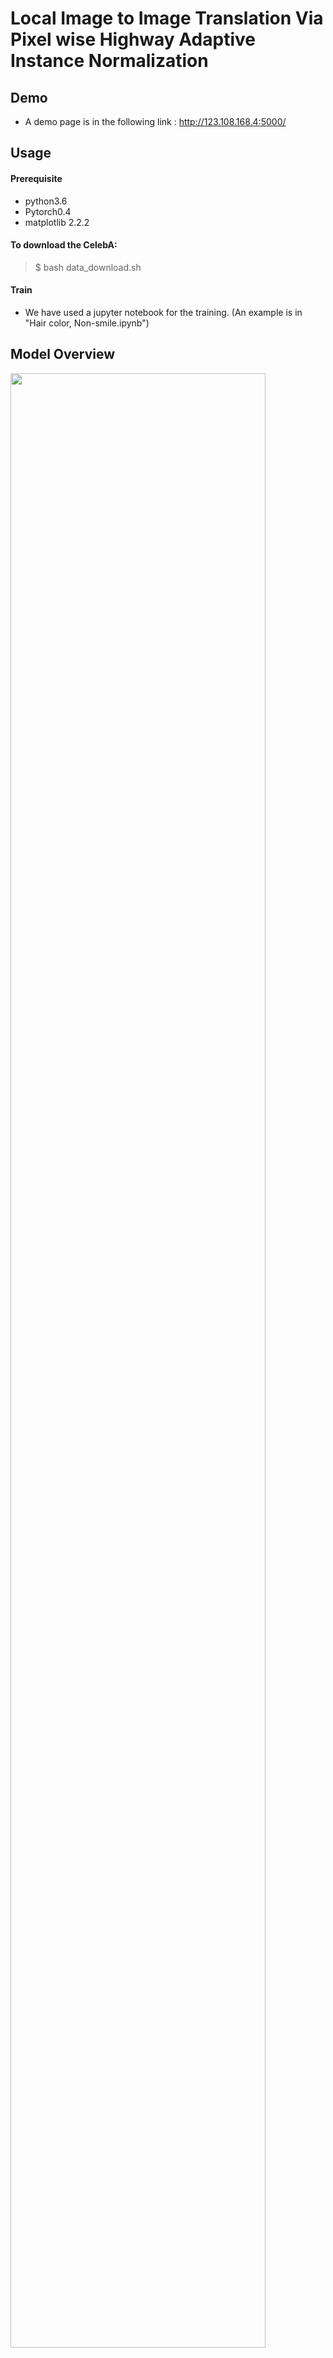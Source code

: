 # Local Image to Image Translation Via Pixel wise Highway Adaptive Instance Normalization

## Demo
* A demo page is in the following link : http://123.108.168.4:5000/

## Usage

#### Prerequisite
* python3.6  
* Pytorch0.4
* matplotlib 2.2.2

#### To download the CelebA:
>$ bash data_download.sh

#### Train
* We have used a jupyter notebook for the training. (An example is in "Hair color, Non-smile.ipynb")

## Model Overview
<img src="https://user-images.githubusercontent.com/46959387/51620425-b0d69b80-1f75-11e9-991a-d0dcf5d8a1e2.png" width="90%"></img>

## The result of LOcal Mask based Image Translation (LOMIT)

#### Quality Comparison
<img src="https://user-images.githubusercontent.com/46959387/51620459-c350d500-1f75-11e9-9dcd-52fc29917c8f.png" width="90%"></img>

#### Comparison with StarGAN (black, smile) => (blonde, non-smile)
<img src="https://user-images.githubusercontent.com/45184715/48979753-a2e5d500-f102-11e8-9ef2-d9395ca05a7d.png" width="90%"></img>

From the top, each row denotes input image, an exemplar and a corresponding output.

#### Application examples
<img src="https://user-images.githubusercontent.com/46959387/51620053-efb82180-1f74-11e9-9014-8cab89e608e2.png" width="90%"></img>

#### Other results (Facial Hair and Gender translation)

First row of each macro row denotes an input image and the second row indicates an exemplar. The third row is a corresponding output.

<img src="https://user-images.githubusercontent.com/45184715/48979761-aed19700-f102-11e8-8eae-4bba2d08e28d.png" width="90%"></img>

------------------------------------------------------------------------------------------------------------------------------------------

<img src="https://user-images.githubusercontent.com/45184715/48979765-b6913b80-f102-11e8-8af2-f561f94ae0e8.png" width="90%"></img>

------------------------------------------------------------------------------------------------------------------------------------------

<img src="https://user-images.githubusercontent.com/45184715/48979770-bf820d00-f102-11e8-8f13-cc9f6e815c92.png" width="90%"></img>
